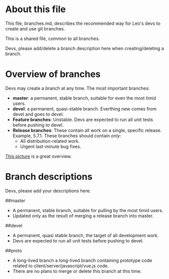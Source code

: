 # About this file

This file, branches.md, describes the recommended way for Leo's devs to create and use git branches.

This is a shared file, common to all branches.

Devs, please add/delete a branch description here when creating/deleting a branch.

# Overview of branches

Devs may create a branch at any time.  The most important branches:

- **master**: a permanent, stable branch,  suitable for even the most timid users.
- **devel**: a permanent, quasi-stable branch. Everthing new comes from devel and goes to devel.
- **Feature branches**:  Unstable. Devs are expected to run all unit tests before pushing to devel.
- **Release branches**: These contain all work on a single, specific release.  Example, 5.7.1.
  These branches should contain *only*:
  - All distribution-related work.
  - Urgent last-minute bug fixes.

[This picture](https://blog.seibert-media.net/wp-content/uploads/2014/03/Gitflow-Workflow-3.png) is a great overview.

# Branch descriptions

Devs, please add your descriptions here.

##master

- A permanent, stable branch, suitable for pulling by the most timid users.
- Updated only as the result of merging a release branch into master.

##devel

- A permanent, quasi stable branch, the target of all development work.
- Devs are expected to run all unit tests before pushing to devel.

##proto

- A long-lived branch a long-lived branch containing prototype code related to client/server/javascript/vue.js code.
- There are no plans to merge or delete this branch at this time.
